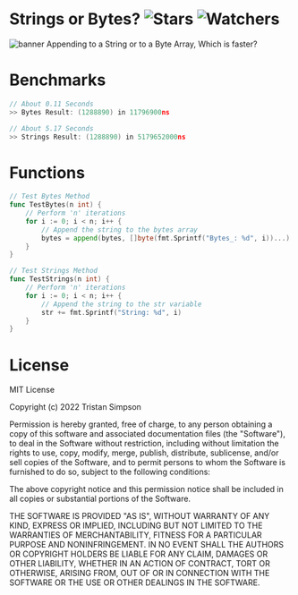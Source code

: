 # Strings or Bytes? ![Stars](https://img.shields.io/github/stars/Simpson-Computer-Technologies-Research/TextSearch?color=brightgreen) ![Watchers](https://img.shields.io/github/watchers/Simpson-Computer-Technologies-Research/TextSearch?label=Watchers)

![banner](https://user-images.githubusercontent.com/75189508/194193330-1f29dcee-1c3c-490b-b88b-6eb109c53d3c.png)
Appending to a String or to a Byte Array, Which is faster?


# Benchmarks

```go
// About 0.11 Seconds
>> Bytes Result: (1288890) in 11796900ns

// About 5.17 Seconds
>> Strings Result: (1288890) in 5179652000ns
```

# Functions

```go
// Test Bytes Method
func TestBytes(n int) {
    // Perform 'n' iterations
	for i := 0; i < n; i++ {
		// Append the string to the bytes array
		bytes = append(bytes, []byte(fmt.Sprintf("Bytes_: %d", i))...)
	}
}

// Test Strings Method
func TestStrings(n int) {
	// Perform 'n' iterations
	for i := 0; i < n; i++ {
		// Append the string to the str variable
		str += fmt.Sprintf("String: %d", i)
	}
}
```

# License
MIT License

Copyright (c) 2022 Tristan Simpson

Permission is hereby granted, free of charge, to any person obtaining a copy
of this software and associated documentation files (the "Software"), to deal
in the Software without restriction, including without limitation the rights
to use, copy, modify, merge, publish, distribute, sublicense, and/or sell
copies of the Software, and to permit persons to whom the Software is
furnished to do so, subject to the following conditions:

The above copyright notice and this permission notice shall be included in all
copies or substantial portions of the Software.

THE SOFTWARE IS PROVIDED "AS IS", WITHOUT WARRANTY OF ANY KIND, EXPRESS OR
IMPLIED, INCLUDING BUT NOT LIMITED TO THE WARRANTIES OF MERCHANTABILITY,
FITNESS FOR A PARTICULAR PURPOSE AND NONINFRINGEMENT. IN NO EVENT SHALL THE
AUTHORS OR COPYRIGHT HOLDERS BE LIABLE FOR ANY CLAIM, DAMAGES OR OTHER
LIABILITY, WHETHER IN AN ACTION OF CONTRACT, TORT OR OTHERWISE, ARISING FROM,
OUT OF OR IN CONNECTION WITH THE SOFTWARE OR THE USE OR OTHER DEALINGS IN THE
SOFTWARE.
